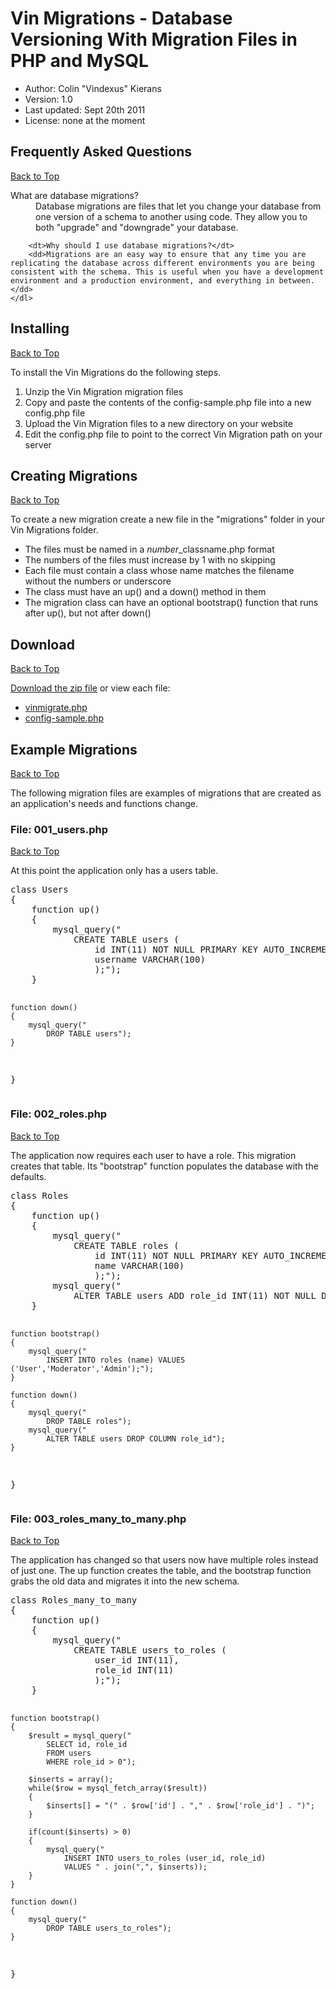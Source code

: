 Vin Migrations - Database Versioning With Migration Files in PHP and MySQL
===========================================================================
 * Author: Colin "Vindexus" Kierans</li>
 * Version: 1.0</li>
 * Last updated: Sept 20th 2011</li>
 * License: none at the moment</li>
<div class="section">
	<a name="faq">
	<h2>Frequently Asked Questions</h2>
	<a href="#top">Back to Top</a>
	<dl>
		<dt>What are database migrations?</dt>
		<dd>Database migrations are files that let you change your database from one version of a schema to another using code. They allow you to both "upgrade" and "downgrade" your database.</dd>
		
		<dt>Why should I use database migrations?</dt>
		<dd>Migrations are an easy way to ensure that any time you are replicating the database across different environments you are being consistent with the schema. This is useful when you have a development environment and a production environment, and everything in between.</dd>
	</dl>
</a>

<div class="section">
	<a name="installing"></a>
	<h2>Installing</h2>
	<a href="#top">Back to Top</a>
	<p>To install the Vin Migrations do the following steps.</p>
	<ol>
		<li>Unzip the Vin Migration migration files</li>
		<li>Copy and paste the contents of the config-sample.php file into a new config.php file</li>
		<li>Upload the Vin Migration files to a new directory on your website</li>
		<li>Edit the config.php file to point to the correct Vin Migration path on your server</li>
	</ol>
</div>

<div class="section">
	<a name="creating"></a>
	<h2>Creating Migrations</h2>
	<a href="#top">Back to Top</a>
	<p>To create a new migration create a new file in the "migrations" folder in your Vin Migrations folder.</p>
	<ul>
		<li>The files must be named in a <em>number</em>_classname.php format</li>
		<li>The numbers of the files must increase by 1 with no skipping</li>
		<li>Each file must contain a class whose name matches the filename without the numbers or underscore</li>
		<li>The class must have an up() and a down() method in them</li>
		<li>The migration class can have an optional bootstrap() function that runs after up(), but not after down()</li>
	</ul>
</div>

<div class="section">
	<a name="download"></a>
	<h2>Download</h2>
	<a href="#top">Back to Top</a>
	<p><a href="/migrations/vinmigrations-1.0.zip">Download the zip file</a> or view each file: </p>
	<ul>
		<li><a href="/migrations/vinmigrations.dl.php">vinmigrate.php</a></li>
		<li><a href="/migrations/config-sample.dl.php">config-sample.php</a></li>
	</ul>
</div>

<div class="section">
	<a name="download"></a>
	<h2>Example Migrations</h2>
	<a href="#top">Back to Top</a>
	<p>The following migration files are examples of migrations that are created as an application's needs and functions change.</p>
</div>
	<a name="001_users"></a>
	<h3>File: 001_users.php</h3>
	<a href="#top">Back to Top</a>
	<p>At this point the application only has a users table.</p>
	<pre>
class Users
{
	function up()
	{
		mysql_query("
			CREATE TABLE users (
				id INT(11) NOT NULL PRIMARY KEY AUTO_INCREMENT,
				username VARCHAR(100)
				);");
	}
	
	function down()
	{
		mysql_query("
			DROP TABLE users");
	}
}
	</pre>
</div>

<a name="002_roles"></a>
<div class="section">
	<h3>File: 002_roles.php</h3>
	<a href="#top">Back to Top</a>
	<p>The application now requires each user to have a role. This migration creates that table. Its "bootstrap" function populates the database with the defaults.</p>
	<pre>
class Roles
{
	function up()
	{
		mysql_query("
			CREATE TABLE roles (
				id INT(11) NOT NULL PRIMARY KEY AUTO_INCREMENT,
				name VARCHAR(100)
				);");
		mysql_query("
			ALTER TABLE users ADD role_id INT(11) NOT NULL DEFAULT 0");
	}
	
	function bootstrap()
	{
		mysql_query("
			INSERT INTO roles (name) VALUES ('User','Moderator','Admin');");
	}
	
	function down()
	{
		mysql_query("
			DROP TABLE roles");
		mysql_query("
			ALTER TABLE users DROP COLUMN role_id");
	}
}
	</pre>
</div>

<a name="003_roles_many_to_many"></a>
<div class="section">
	<h3>File: 003_roles_many_to_many.php</h3>
	<a href="#top">Back to Top</a>
	<p>The application has changed so that users now have multiple roles instead of just one. The up function creates the table, and the bootstrap function grabs the old data and migrates it into the new schema.</p>
	<pre>
class Roles_many_to_many
{
	function up()
	{
		mysql_query("
			CREATE TABLE users_to_roles (
				user_id INT(11),
				role_id INT(11)
				);");
	}
	
	function bootstrap()
	{
		$result = mysql_query("
			SELECT id, role_id
			FROM users
			WHERE role_id > 0");
		
		$inserts = array();
		while($row = mysql_fetch_array($result))
		{
			$inserts[] = "(" . $row['id'] . "," . $row['role_id'] . ")";
		}
		
		if(count($inserts) > 0)
		{
			mysql_query("
				INSERT INTO users_to_roles (user_id, role_id)
				VALUES " . join(",", $inserts));
		}
	}
	
	function down()
	{
		mysql_query("
			DROP TABLE users_to_roles");
	}
}
	</pre>
</div>
